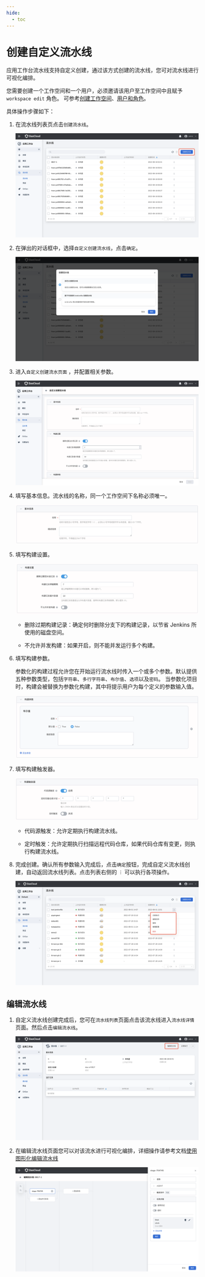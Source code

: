 ```yaml
---
hide:
  - toc
---
```


# 创建自定义流水线

应用工作台流水线支持自定义创建，通过该方式创建的流水线，您可对流水线进行可视化编排。

您需要创建一个工作空间和一个用户，必须邀请该用户至工作空间中且赋予 `workspace edit` 角色。
可参考[创建工作空间](../../../ghippo/04UserGuide/02Workspace/workspaces.md)、[用户和角色](../../../ghippo/04UserGuide/01UserandAccess/user.md)。

具体操作步骤如下：

1. 在流水线列表页点击`创建流水线`。

    ![createpipelinbutton](../../images/createpipelinbutton.png)

2. 在弹出的对话框中，选择`自定义创建流水线`，点击`确定`。

    ![selecttype](../../images/selecttype.png)

3. 进入`自定义创建流水页面` ，并配置相关参数。

    ![customizepage](../../images/customizepage.png)

4. 填写基本信息。流水线的名称，同一个工作空间下名称必须唯一。

    ![pipeline01](../../images/pipeline01.png)

5. 填写构建设置。

    ![pipeline02](../../images/pipeline02.png)

    - 删除过期构建记录：确定何时删除分支下的构建记录，以节省 Jenkins 所使用的磁盘空间。

    - 不允许并发构建：如果开启，则不能并发运行多个构建。

6. 填写构建参数。
   
    参数化的构建过程允许您在开始运行流水线时传入一个或多个参数。默认提供五种参数类型，包括`字符串`、`多行字符串`、`布尔值`、`选项`以及`密码`。
    当参数化项目时，构建会被替换为参数化构建，其中将提示用户为每个定义的参数输入值。

    ![pipeline03](../../images/pipeline03.png)

7. 填写构建触发器。

    ![pipeline04](../../images/pipeline04.png)

    - 代码源触发：允许定期执行构建流水线。

    - 定时触发：允许定期执行扫描远程代码仓库，如果代码仓库有变更，则执行构建流水线。

8. 完成创建。确认所有参数输入完成后，点击`确定`按钮，完成自定义流水线创建，自动返回流水线列表。点击列表右侧的 `︙` 可以执行各项操作。

    ![pipeline05](../../images/pipeline05.png)

## 编辑流水线

1. 自定义流水线创建完成后，您可在`流水线列表`页面点击该流水线进入`流水线详情`页面。然后点击`编辑流水线`。

    ![pipelinedetail](../../images/pipelinedetail.png)

2. 在编辑流水线页面您可以对该流水进行可视化编排，详细操作请参考文档[使用图形化编辑流水线](graphicaleditingpipeline.md)

    ![editpipeline](../../images/editpipeline.png)
